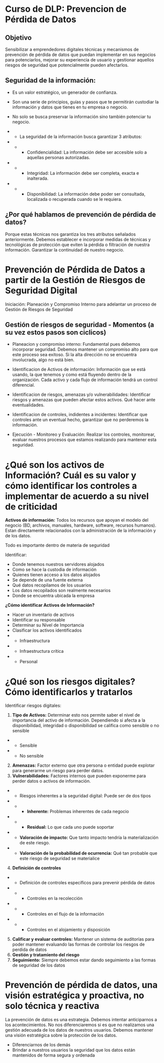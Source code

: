 # Curso de DLP: Prevencion de Pérdida de Datos

## Objetivo

Sensibilizar a emprendedores digitales técnicas y mecanismos de prevención de pérdida de datos que puedan
implementar en sus negocios para potenciarlos, mejorar su experiencia de usuario y gestionar aquellos riesgos
de seguridad que potencialmente pueden afectarlos. 

## Seguridad de la información:

- Es un valor estratégico, un generador de confianza.
- Son una serie de principios, guías y pasos que te permitirán custodiar la información y datos que tienes en tu empresa o negocio.

- No solo se busca preservar la información sino también potenciar tu negocio.

- - La seguridad de la información busca garantizar 3 atributos:
- - - Confidencialidad: La información debe ser accesible solo a aquellas personas autorizadas.
- - - Integridad: La información debe ser completa, exacta e inalterada.
- - - Disponibilidad: La información debe poder ser consultada, localizada o recuperada cuando se le requiera.


## ¿Por qué hablamos de prevención de pérdida de datos?

Porque estas técnicas nos garantiza los tres atributos señalados anteriormente.
Debemos establecer e incorporar medidas de técnicas y tecnológicas de protección
que eviten la pérdida o filtración de nuestra información. Garantizar la continuidad de nuestro negocio.

# Prevención de Pérdida de Datos a partir de la Gestión de Riesgos de Seguridad Digital

Iniciación: Planeación y Compromiso Interno para adelantar un proceso de Gestión de Riesgos de Seguridad

## Gestión de riesgos de seguridad - Momentos (a su vez estos pasos son ciclicos)

 - Planeacion y compromiso interno: Fundamental pues debemos incorporar seguridad. Debemos mantener un compromiso alto para que este proceso sea exitoso. Si la alta dirección no se encuentra involucrada, algo no está bien.

- Identificacion de Activos de información: Información que se está usando, la que tenemos y como está fluyendo dentro de la organización. Cada activo y cada flujo de información tendrá un control diferencial.

- Identificacion de riesgos, amenazas y/o vulnerabilidades: Identificar riesgos y amenazas que pueden afectar estos activos. Qué hacer ante eventualidades.

- Identificacion de controles, indidentes a incidentes: Identificar que controles ante un eventual hecho, garantizar que no perderemos la información.

- Ejecución - Monitoreo y Evaluación: Realizar los controles, monitorear, evaluar nuestros procesos que estamos realizando para mantener esta seguridad.


# ¿Qué son los activos de Información? Cuál es su valor y cómo identificar los controles a implementar de acuerdo a su nivel de criticidad

**Activos de información:** Todos los recursos que apoyan el modelo del negocio (BD, archivos, manuales, hardware, software, recursos humanos). 
Estan directamente relacionados con la administración de la información y de los datos.

Todo es importante dentro de materia de seguridad

Identificar:

- Donde tenemos nuestros servidores alojados
- Como se hace la custodia de información
- Quienes tienen acceso a los datos alojados
- Se depende de una fuente externa
- Qué datos recopilamos de los usuarios
- Los datos recopilados son realmente necesarios
- Donde se encuentra ubicada la empresa

**¿Cómo identificar Activos de Información?**

- Hacer un inventario de activos
- Identificar su responsable
- Determinar su Nivel de Importancia
- Clasificar los activos identificados
- - Infraestructura
- - Infraestructura crítica
- - Personal


# ¿Qué son los riesgos digitales? Cómo identificarlos y tratarlos

Identificar riesgos digitales:

1. **Tipo de Activos:** Determinar esto nos permite saber el nivel de importancia del activo de información.
Dependiendo si afecta a la disponibilidad, integridad o disponibilidad se califica como sensible o no sensible
- - Sensible
- - No sensible
2. **Amenazas:** Factor externo que otra persona o entidad puede explotar para generarme un riesgo para perder datos.
3. **Vulnerabilidades:** Factores internos que pueden exponerme para perder datos o activos de información.
- - Riesgos inherentes a la seguridad digital: Puede ser de dos tipos
- - - **Inherente:** Problemas inherentes de cada negocio
- - - **Residual:** Lo que cada uno puede soportar
- - **Valoración de impacto:** Que tanto impacto tendría la materialización de este riesgo.
- - **Valoración de la probabilidad de ocurrencia:** Qué tan probable que este riesgo de seguridad se materialice
4. **Definición de controles**
- - Definición de controles específicos para prevenir pérdida de datos
- - - Controles en la recolección
- - - Controles en el flujo de la información
- - - Controles en el alojamiento y disposición
5. **Calificar y evaluar controles:** Mantener un sistema de auditorías para poder mantener evaluando las formas de controlar los
riesgos de perdida de datos
6. **Gestión y tratamiento del riesgo**
7. **Seguimiento:** Siempre debemos estar dando seguimiento a las formas de seguridad de los datos


# Prevención de pérdida de datos, una visión estratégica y proactiva, no solo técnica y reactiva

La prevención de datos es una estrategia. Debemos intentar anticiparnos a los acontecimientos.
No nos diferenciaremos si es que no realizamos una gestión adecuada de los datos de nuestros usuarios.
Debemos mantener una visión estratégica sobre la protección de los datos.

- Diferenciarnos de los demás
- Brindar a nuestros usuarios la seguridad que los datos están mantenidos de forma segura y ordenada
